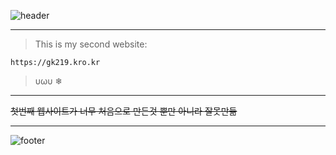 ![header](https://capsule-render.vercel.app/api?type=wave&color=gradient&height=300&section=header&text=Second%20Website&fontSize=70)

- - -

> This is my second website:

    https://gk219.kro.kr

> υωυ ❄

- - -

~~첫번째 웹사이트가 너무 처음으로 만든것 뿐만 아니라 잘못만듦~~

- - -

![footer](https://capsule-render.vercel.app/api?type=wave&color=gradient&height=300&section=footer)
